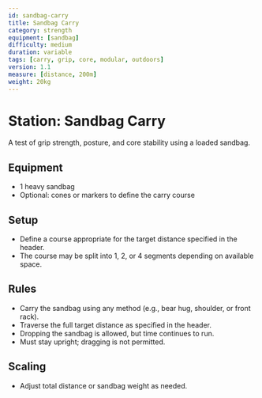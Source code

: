 ```yaml
---
id: sandbag-carry
title: Sandbag Carry
category: strength
equipment: [sandbag]
difficulty: medium
duration: variable
tags: [carry, grip, core, modular, outdoors]
version: 1.1
measure: [distance, 200m]
weight: 20kg
---
```


# Station: Sandbag Carry

A test of grip strength, posture, and core stability using a loaded sandbag.

## Equipment

- 1 heavy sandbag
- Optional: cones or markers to define the carry course

## Setup

- Define a course appropriate for the target distance specified in the header.
- The course may be split into 1, 2, or 4 segments depending on available space.

## Rules

- Carry the sandbag using any method (e.g., bear hug, shoulder, or front rack).
- Traverse the full target distance as specified in the header.
- Dropping the sandbag is allowed, but time continues to run.
- Must stay upright; dragging is not permitted.

## Scaling

- Adjust total distance or sandbag weight as needed.
